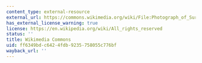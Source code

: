 ```yaml
---
content_type: external-resource
external_url: https://commons.wikimedia.org/wiki/File:Photograph_of_Survival_Supplies_for_the_Well-Stocked_Fallout_Shelter_-_NARA_-_542103.tif
has_external_license_warning: true
license: https://en.wikipedia.org/wiki/All_rights_reserved
status: ''
title: Wikimedia Commons
uid: ff6349bd-c642-4fdb-9235-758055c776bf
wayback_url: ''
---
```

